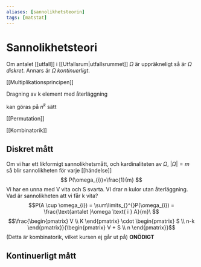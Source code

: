 ```yaml
---
aliases: [sannolikhetsteorin]
tags: [matstat]
---
```

# Sannolikhetsteori
Om antalet [[utfall]] i [[Utfallsrum|utfallsrummet]] $\Omega$ är uppräkneligt så är $\Omega$ *diskret*. Annars är $\Omega$ *kontinuerligt*.


[[Multiplikationsprincipen]]

Dragning av k element med återläggning

kan göras på $n^{k}$ sätt

[[Permutation]]

[[Kombinatorik]]

  

## Diskret mått

Om vi har ett likformigt sannolikhetsmått, och kardinaliteten av $\Omega$, $\left| \Omega \right|=m$ så blir sannolikheten för varje [[händelse]] $$ P(\omega_{i})=\frac{1}{m} $$
Vi har en unna med V vita och S svarta. VI drar n kulor utan återläggning. Vad är sannolikheten att vi får k vita? $$P(A \cup  \omega_{i}) = \sum\limits_{}^{}P(\omega_{i}) = \frac{\text{antalet }\omega \text{ i } A}{m}\ $$
$$\frac{\begin{pmatrix} V \\ K \end{pmatrix} \cdot \begin{pmatrix} S \\ n-k \end{pmatrix}}{\begin{pmatrix} V + S \\ n \end{pmatrix}}$$
(Detta är kombinatorik, vilket kursen ej går ut på) **ONÖDIGT**


## Kontinuerligt mått



